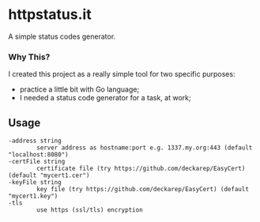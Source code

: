 # httpstatus.it

A simple status codes generator.

### Why This?

I created this project as a really simple tool for two specific purposes:

* practice a little bit with Go language;
* I needed a status code generator for a task, at work;

## Usage

```
-address string
    	server address as hostname:port e.g. 1337.my.org:443 (default "localhost:8080")
-certFile string
    	certificate file (try https://github.com/deckarep/EasyCert) (default "mycert1.cer")
-keyFile string
    	key file (try https://github.com/deckarep/EasyCert) (default "mycert1.key")
-tls
    	use https (ssl/tls) encryption
```
